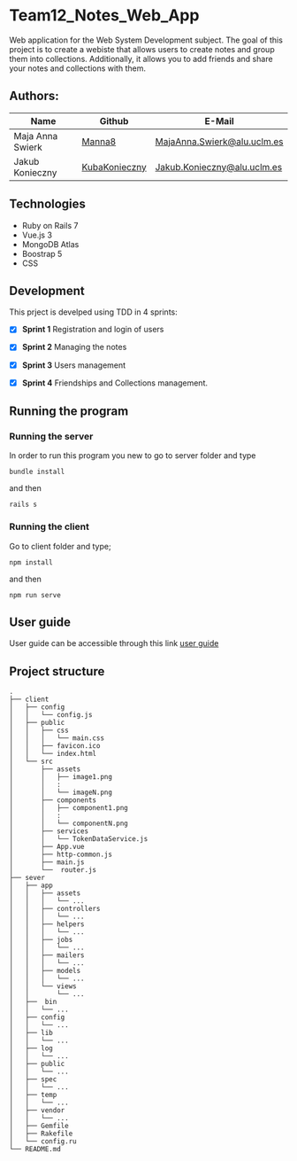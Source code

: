 # Team12_Notes_Web_App
Web application for the Web System Development subject. The goal of this project is to create a webiste that allows users to create notes and group them into collections. Additionally, it allows you to add friends and share your notes and collections with them. 

## Authors:
<table>
  <thead>
    <th>Name</th>
    <th>Github</th>
    <th>E-Mail</th>
  </thead>
  <tbody>
    <tr>
      <td>Maja Anna Swierk</td>
      <td><a href="https://github.com/manna8">Manna8</a></td>
      <td><a href="mailto:MajaAnna.Swierk@alu.uclm.es">MajaAnna.Swierk@alu.uclm.es</a></td>
    </tr>
    <tr>
      <td>Jakub Konieczny</td>
      <td><a href="https://github.com/KubaKonieczny">KubaKonieczny</a></td>
      <td><a href="mailto:Jakub.Konieczny@alu.uclm.es">Jakub.Konieczny@alu.uclm.es</a></td>
    </tr>
  </tbody>
</table>

## Technologies 
- Ruby on Rails 7
- Vue.js 3
- MongoDB Atlas 
- Boostrap 5
- CSS

## Development

This prject is develped using TDD in 4 sprints:
- [x] **Sprint 1** Registration and login of users
- [x] **Sprint 2**  Managing the notes
- [x] **Sprint 3**  Users management
- [x] **Sprint 4** Friendships and Collections management.


## Running the program
### Running the server
In order to run this program you new to go to server folder and type
```
bundle install
```
and then
```
rails s
```
### Running the client
Go to client folder and type;
```
npm install
```
and then
```
npm run serve
```
## User guide

User guide can be accessible through this link [user guide](https://github.com/manna8/Team12_Notes_Web_App/blob/documentation/MindNote%20-%20user%20guide.pdf)

## Project structure

```
.
├── client
│   ├── config
│   │   └── config.js
│   ├── public
│   │   ├── css
│   │   │   └── main.css
│   │   ├── favicon.ico
│   │   └── index.html
│   └── src
│       ├── assets
│       │   ├── image1.png
│       │   : 
│       │   └── imageN.png
│       ├── components
│       │   ├── component1.png
│       │   : 
│       │   └── componentN.png 
│       ├── services
│       │   └── TokenDataService.js
│       ├── App.vue
│       ├── http-common.js
│       ├── main.js
│       └──  router.js
├── sever
│   ├── app
│   │   ├── assets
│   │   │   └── ...
│   │   ├── controllers
│   │   │   └── ...
│   │   ├── helpers
│   │   │   └── ...
│   │   ├── jobs
│   │   │   └── ...
│   │   ├── mailers
│   │   │   └── ...
│   │   ├── models
│   │   │   └── ...
│   │   └── views
│   │       └── ...
│   ├──  bin
│   │   └── ...
│   ├── config
│   │   └── ...
│   ├── lib
│   │   └── ...
│   ├── log
│   │   └── ...
│   ├── public
│   │   └── ...
│   ├── spec
│   │   └── ...
│   ├── temp
│   │   └── ...
│   ├── vendor
│   │   └── ...
│   ├── Gemfile
│   ├── Rakefile
│   └── config.ru
└── README.md
```

